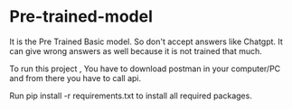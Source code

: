 # Pre-trained-model

It is the Pre Trained Basic model. So don't accept answers like Chatgpt. It can give wrong answers as well because it is not trained that much.

To run this project , You have to download postman in your computer/PC and from there you have to call api.

Run pip install -r requirements.txt to install all required packages.
